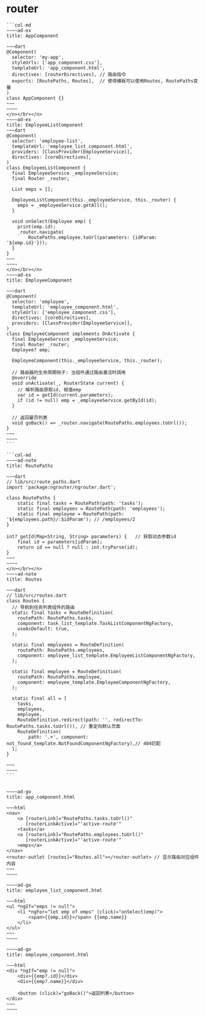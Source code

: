 # router

````col
```col-md
~~~~ad-ex
title: AppComponent

~~~dart
@Component(
  selector: 'my-app',
  styleUrls: ['app_component.css'],
  templateUrl: 'app_component.html',
  directives: [routerDirectives], // 路由指令
  exports: [RoutePaths, Routes],  // 使得模板可以使用Routes, RoutePaths变量
)
class AppComponent {}
~~~
~~~~
</n></br></n>
~~~~ad-ex
title: EmployeeListComponent
~~~dart
@Component(
  selector: 'employee-list',
  templateUrl: 'employee_list_component.html',
  providers: [ClassProvider(EmployeeService)],
  directives: [coreDirectives],
)
class EmployeeListComponent {
  final EmployeeService _employeeService;
  final Router _router;

  List emps = [];

  EmployeeListComponent(this._employeeService, this._router) {
    emps = _employeeService.getAll();
  }

  void onSelect(Employee emp) {
    print(emp.id);
    _router.navigate(
        RoutePaths.employee.toUrl(parameters: {idParam: '${emp.id}'}));
  }
}
~~~
~~~~
</n></br></n>
~~~~ad-ex
title: EmployeeComponent

~~~dart
@Component(
  selector: 'employee',
  templateUrl: 'employee_component.html',
  styleUrls: ['employee_component.css'],
  directives: [coreDirectives],
  providers: [ClassProvider(EmployeeService)],
)
class EmployeeComponent implements OnActivate {
  final EmployeeService _employeeService;
  final Router _router;
  Employee? emp;

  EmployeeComponent(this._employeeService, this._router);

  // 路由器的生命周期钩子: 当组件通过路由激活时调用
  @override
  void onActivate(_, RouterState current) {
    // 解析路由获取id, 赋值emp
    var id = getId(current.parameters);
    if (id != null) emp = _employeeService.getById(id);
  }

  // 返回雇员列表
  void goBack() => _router.navigate(RoutePaths.employees.toUrl());
}
~~~
~~~~
```

```col-md
~~~~ad-note
title: RoutePaths

~~~dart
// lib/src/route_paths.dart
import 'package:ngrouter/ngrouter.dart';  
  
class RoutePaths {  
	static final tasks = RoutePath(path: 'tasks');  
	static final employees = RoutePath(path: 'employees');  
	static final employee = RoutePath(path: '${employees.path}/:$idParam'); // /employees/2
}

int? getId(Map<String, String> parameters) {   // 获取动态参数id
	final id = parameters[idParam];  
	return id == null ? null : int.tryParse(id);  
}
~~~
~~~~
</n></br></n>
~~~~ad-note
title: Routes

~~~dart
// lib/src/routes.dart
class Routes {
  // 导航到任务列表组件的路由
  static final tasks = RouteDefinition(
    routePath: RoutePaths.tasks,
    component: task_list_template.TaskListComponentNgFactory,
    useAsDefault: true,
  );

  static final employees = RouteDefinition(
    routePath: RoutePaths.employees,
    component: employee_list_template.EmployeeListComponentNgFactory,
  );
  
  static final employee = RouteDefinition(  
	routePath: RoutePaths.employee,  
	component: employee_template.EmployeeComponentNgFactory,  
  );

  static final all = [
    tasks,
    employees,
	employee, 
    RouteDefinition.redirect(path: '', redirectTo: RoutePaths.tasks.toUrl()), // 重定向默认页面
    RouteDefinition(
        path: '.+', component: not_found_template.NotFoundComponentNgFactory),// 404匹配
  ];
}

~~~
~~~~
```


````

```col
~~~~ad-go
title: app_component.html

~~~html
<nav>
    <a [routerLink]="RoutePaths.tasks.toUrl()"
       [routerLinkActive]="'active-route'"
    >tasks</a>
    <a [routerLink]="RoutePaths.employees.toUrl()"
       [routerLinkActive]="'active-route'"
    >emps</a>
</nav>
<router-outlet [routes]="Routes.all"></router-outlet> // 显示路由对应组件内容
~~~
~~~~

~~~~ad-go
title: employee_list_component.html

~~~html
<ul *ngIf="emps != null">
    <li *ngFor="let emp of emps" (click)="onSelect(emp)">
        <span>{{emp.id}}</span> {{emp.name}}
    </li>
</ul>
~~~
~~~~

~~~~ad-go
title: employee_component.html

~~~html
<div *ngIf="emp != null">
    <div>{{emp?.id}}</div>
    <div>{{emp?.name}}</div>

    <button (click)="goBack()">返回列表</button>
</div>
~~~
~~~~
```
